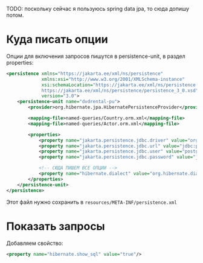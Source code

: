 TODO: поскольку сейчас я пользуюсь spring data jpa, то сюда допишу потом.

# Куда писать опции

Опции для включения запросов пишутся в persistence-unit, в раздел properties:

```xml
<persistence xmlns="https://jakarta.ee/xml/ns/persistence"
             xmlns:xsi="http://www.w3.org/2001/XMLSchema-instance"
             xsi:schemaLocation="https://jakarta.ee/xml/ns/persistence
             https://jakarta.ee/xml/ns/persistence/persistence_3_0.xsd"
             version="3.0">
    <persistence-unit name="dvdrental-pu">
        <provider>org.hibernate.jpa.HibernatePersistenceProvider</provider>

        <mapping-file>named-queries/Country.orm.xml</mapping-file>
        <mapping-file>named-queries/Actor.orm.xml</mapping-file>

        <properties>
            <property name="jakarta.persistence.jdbc.driver" value="org.postgresql.Driver" />
            <property name="jakarta.persistence.jdbc.url" value="jdbc:postgresql://localhost:5432/postgres" />
            <property name="jakarta.persistence.jdbc.user" value="postgres" />
            <property name="jakarta.persistence.jdbc.password" value="j123" />

            <!-- СЮДА ПИШЕМ ВСЕ ОПЦИИ -->
            <property name="hibernate.dialect" value="org.hibernate.dialect.PostgreSQLDialect"/>
        </properties>
    </persistence-unit>
</persistence>
```

Этот файл нужно сохранить в `resources/META-INF/persistence.xml`

# Показать запросы

Добавляем свойство:

```xml
<property name="hibernate.show_sql" value="true"/>
```

